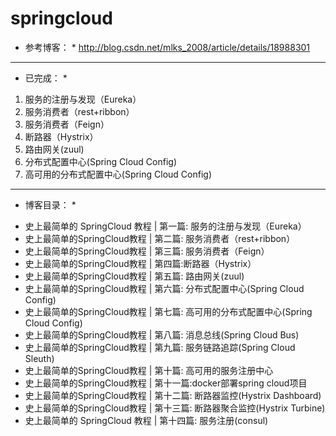 # springcloud

* 参考博客： * http://blog.csdn.net/mlks_2008/article/details/18988301

- - -

* 已完成： *

1. 服务的注册与发现（Eureka）
2. 服务消费者（rest+ribbon）
3. 服务消费者（Feign）
4. 断路器（Hystrix）
5. 路由网关(zuul)
6. 分布式配置中心(Spring Cloud Config)
7. 高可用的分布式配置中心(Spring Cloud Config)

- - -

* 博客目录： *

- 史上最简单的 SpringCloud 教程 | 第一篇: 服务的注册与发现（Eureka）
- 史上最简单的SpringCloud教程 | 第二篇: 服务消费者（rest+ribbon）
- 史上最简单的SpringCloud教程 | 第三篇: 服务消费者（Feign）
- 史上最简单的SpringCloud教程 | 第四篇:断路器（Hystrix）
- 史上最简单的SpringCloud教程 | 第五篇: 路由网关(zuul)
- 史上最简单的SpringCloud教程 | 第六篇: 分布式配置中心(Spring Cloud Config)
- 史上最简单的SpringCloud教程 | 第七篇: 高可用的分布式配置中心(Spring Cloud Config)
- 史上最简单的SpringCloud教程 | 第八篇: 消息总线(Spring Cloud Bus)
- 史上最简单的SpringCloud教程 | 第九篇: 服务链路追踪(Spring Cloud Sleuth)
- 史上最简单的SpringCloud教程 | 第十篇: 高可用的服务注册中心
- 史上最简单的SpringCloud教程 | 第十一篇:docker部署spring cloud项目
- 史上最简单的SpringCloud教程 | 第十二篇: 断路器监控(Hystrix Dashboard)
- 史上最简单的SpringCloud教程 | 第十三篇: 断路器聚合监控(Hystrix Turbine)
- 史上最简单的 SpringCloud 教程 | 第十四篇: 服务注册(consul)

